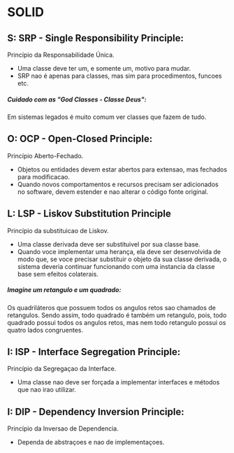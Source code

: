 # SOLID

## S: SRP - Single Responsibility Principle:

Princípio da Responsabilidade Única.

 - Uma classe deve ter um, e somente um, motivo para mudar.
 - SRP nao é apenas para classes, mas sim para procedimentos, funcoes etc.

##### Cuidado com as "God Classes - Classe Deus":
Em sistemas legados é muito comum ver classes que fazem de tudo.


## O: OCP - Open-Closed Principle:

Princípio Aberto-Fechado.

 - Objetos ou entidades devem estar abertos para extensao, mas fechados para modificacao.
  - Quando novos comportamentos e recursos precisam ser adicionados no software, devem estender e nao alterar o código fonte original.


## L: LSP - Liskov Substitution Principle
Princípio da substituicao de Liskov.

 - Uma classe derivada deve ser substituivel por sua classe base.
 - Quando voce implementar uma herança, ela deve ser desenvolvida de modo que, se voce precisar substituir o objeto da sua classe derivada, o sistema deveria continuar funcionando com uma instancia da classe base sem efeitos colaterais.

##### Imagine um retangulo e um quadrado:
Os quadriláteros que possuem todos os angulos retos sao chamados de retangulos. Sendo assim, todo quadrado é também um retangulo, pois, todo quadrado possui todos os angulos retos, mas nem todo retangulo possui os quatro lados congruentes.


## I: ISP - Interface Segregation Principle:
Princípio da Segregaçao da Interface.

 - Uma classe nao deve ser forçada a implementar interfaces e métodos que nao irao utilizar.

## I: DIP - Dependency Inversion Principle:
Princípio da Inversao de Dependencia.
 - Dependa de abstraçoes e nao de implementaçoes.